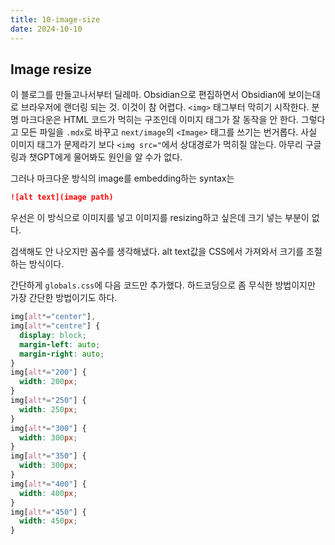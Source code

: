 ```yaml
---
title: 10-image-size
date: 2024-10-10
---
```

## Image resize
이 블로그를 만들고나서부터 딜레마.
Obsidian으로 편집하면서 Obsidian에 보이는대로 브라우저에 랜더링 되는 것.
이것이 참 어렵다.
`<img>` 태그부터 막히기 시작한다.
분명 마크다운은 HTML 코드가 먹히는 구조인데 이미지 태그가 잘 동작을 안 한다.
그렇다고 모든 파일을 `.mdx`로 바꾸고 `next/image`의 `<Image>` 태그를 쓰기는 번거롭다.
사실 이미지 태그가 문제라기 보다 `<img src="`에서 상대경로가 먹히질 않는다.
아무리 구글링과 챗GPT에게 물어봐도 원인을 알 수가 없다.

그러나 마크다운 방식의 image를 embedding하는 syntax는

```md
![alt text](image path)
```

우선은 이 방식으로 이미지를 넣고 이미지를 resizing하고 싶은데
크기 넣는 부분이 없다.

검색해도 안 나오지만 꼼수를 생각해냈다.
alt text값을 CSS에서 가져와서 크기를 조절하는 방식이다.

간단하게 `globals.css`에 다음 코드만 추가했다.
하드코딩으로 좀 무식한 방법이지만 가장 간단한 방법이기도 하다.

```css
img[alt*="center"],
img[alt*="centre"] {
  display: block;
  margin-left: auto;
  margin-right: auto;
}
img[alt*="200"] {
  width: 200px;
}
img[alt*="250"] {
  width: 250px;
}
img[alt*="300"] {
  width: 300px;
}
img[alt*="350"] {
  width: 300px;
}
img[alt*="400"] {
  width: 400px;
}
img[alt*="450"] {
  width: 450px;
}
```

